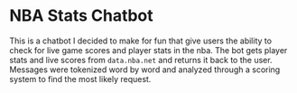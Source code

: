 # **NBA Stats Chatbot**

This is a chatbot I decided to make for fun that give users the ability to check for live game scores and player stats in the nba.
The bot gets player stats and live scores from `data.nba.net` and returns it back to the user.
Messages were tokenized word by word and analyzed through a scoring system to find the most likely request. 
 

